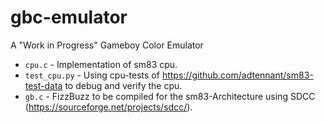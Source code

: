 # gbc-emulator

A "Work in Progress" Gameboy Color Emulator

* `cpu.c` - Implementation of sm83 cpu.
* `test_cpu.py` - Using cpu-tests of https://github.com/adtennant/sm83-test-data to debug and verify the cpu.
* `gb.c` - FizzBuzz to be compiled for the sm83-Architecture using SDCC (https://sourceforge.net/projects/sdcc/).

